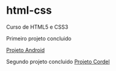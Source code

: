 # html-css
 Curso de HTML5 e CSS3

Primeiro projeto concluido

 <a href="https://jarbasaj.github.io/projeto-android/index.html">Projeto Android</a>


Segundo projeto  concluido 
<a href="https://jarbasaj.github.io/projeto-cordel/index.html"> Projeto Cordel </a>

